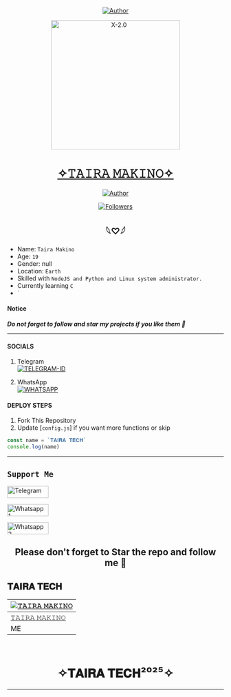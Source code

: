 <p align="center">
<a href="https://github.com/anonphoenix007"><img title="Author" src="https://img.shields.io/badge/Author_Of_Xchriss-Bot-black"></a>

<p align="center">  
  <a href="https://t.me/Tha_Healer">
    <img alt="X-2.0" height="300" src="https://raw.githubusercontent.com/anonphoenix007/storage/main/118795606.jpeg">
    <h1 align="center">✧𝚃𝙰𝙸𝚁𝙰 𝙼𝙰𝙺𝙸𝙽𝙾✧</h1>
  </a>
</p>
<p align="center">
<a href="https://github.com/anonphoenix007"><img title="Author" src="https://img.shields.io/badge/20-25-black?style=for-the-badge&logo=twitter"></a>
<p/>
<p align="center">
<a href="https://github.com/anonphoenix007?tab=followers"><img title="Followers" src="https://img.shields.io/github/followers/anonphoenix007?label=Followers&style=social"></a>

<h2 align="center">  𓆩♡𓆪
</h2>
   
- Name: `Taira Makino`
- Age: `19`
- Gender: null
- Location: `Earth`
- Skilled with `NodeJS and Python and Linux system administrator.`
- Currently learning `C`
- `


#### Notice
***Do not forget to follow and star my projects if you like them 🤗*** 
***

#### SOCIALS

1. Telegram
    <br>
<a href="https://t.me/Tha_Healer"><img title="TELEGRAM-ID" src="https://img.shields.io/badge/TELEGRAM-ID-h?color=black&style=for-the-badge&logo=stackshare"></a>

2. WhatsApp
    <br>
<a href='https://wa.me/' target="_blank"><img alt='WHATSAPP' src='https://img.shields.io/badge/WHATSAPP-ID-100000?style=for-the-badge&logo=scan&logoColor=white&labelColor=black&color=blue'/></a>

#### DEPLOY STEPS

1. Fork This Repository 
2. Update [`config.js`] if you want more functions or skip
```js
const name = `𝐓𝐀𝐈𝐑𝐀 𝐓𝐄𝐂𝐇`
console.log(name)
```
---

## ```Support Me```
<a href='https://t.me/Tha_Healer' target="_blank"><img alt='Telegram' src='https://img.shields.io/badge/CONTACT-h?color=black&style=for-the-badge&logo=Telegram' width="96.35" height="28"/></a></p>
<a href='https://wa.me/2349072958046' target="_blank"><img alt='Whatsapp 1' src='https://img.shields.io/badge/WhatsApp 1-h?color=black&style=for-the-badge&logo=whatsapp' width="96.35" height="28"/></a></p>
<a href='https://wa.me/2349031616504' target="_blank"><img alt='Whatsapp 2' src='https://img.shields.io/badge/WhatsApp2-h?color=black&style=for-the-badge&logo=whatsapp' width="96.35" height="28"/></a></p>

<h2 align="center"> Please don't forget to Star the repo and follow me 🌟
</h2>


 
 ## 𝐓𝐀𝐈𝐑𝐀 𝐓𝐄𝐂𝐇
  <div align="center">
  
| [![𝚃𝙰𝙸𝚁𝙰 𝙼𝙰𝙺𝙸𝙽𝙾](https://github.com/anonphoenix007.png?size=150)](https://github.com/anonphoenix007) |
|----|
| [ 𝚃𝙰𝙸𝚁𝙰 𝙼𝙰𝙺𝙸𝙽𝙾 ](https://github.com/anonphoenix007) |
|  ME |

  </div> 
   
  </br> 
</p>
<h1 align="center"> ✧𝐓𝐀𝐈𝐑𝐀 𝐓𝐄𝐂𝐇²⁰²⁵✧
</h1>

---

  
